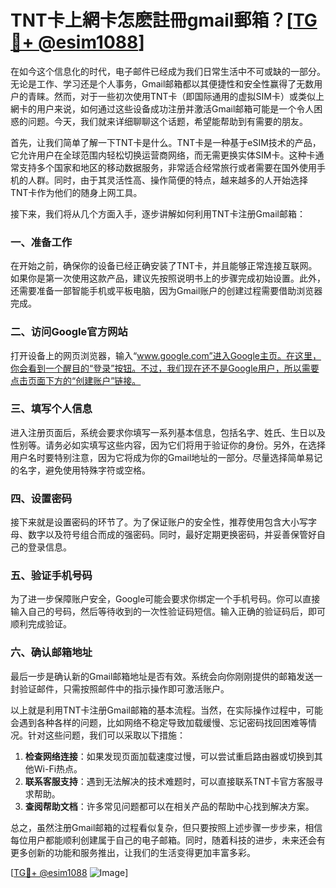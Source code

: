 # TNT卡上網卡怎麽註冊gmail郵箱？[[TG💪+ @esim1088](https://t.me/s/esim1088)]

在如今这个信息化的时代，电子邮件已经成为我们日常生活中不可或缺的一部分。无论是工作、学习还是个人事务，Gmail邮箱都以其便捷性和安全性赢得了无数用户的青睐。然而，对于一些初次使用TNT卡（即国际通用的虚拟SIM卡）或类似上網卡的用户来说，如何通过这些设备成功注册并激活Gmail邮箱可能是一个令人困惑的问题。今天，我们就来详细聊聊这个话题，希望能帮助到有需要的朋友。

首先，让我们简单了解一下TNT卡是什么。TNT卡是一种基于eSIM技术的产品，它允许用户在全球范围内轻松切换运营商网络，而无需更换实体SIM卡。这种卡通常支持多个国家和地区的移动数据服务，非常适合经常旅行或者需要在国外使用手机的人群。同时，由于其灵活性高、操作简便的特点，越来越多的人开始选择TNT卡作为他们的随身上网工具。

接下来，我们将从几个方面入手，逐步讲解如何利用TNT卡注册Gmail邮箱：

### 一、准备工作

在开始之前，确保你的设备已经正确安装了TNT卡，并且能够正常连接互联网。如果你是第一次使用这款产品，建议先按照说明书上的步骤完成初始设置。此外，还需要准备一部智能手机或平板电脑，因为Gmail账户的创建过程需要借助浏览器完成。

### 二、访问Google官方网站

打开设备上的网页浏览器，输入“www.google.com”进入Google主页。在这里，你会看到一个醒目的“登录”按钮。不过，我们现在还不是Google用户，所以需要点击页面下方的“创建账户”链接。

### 三、填写个人信息

进入注册页面后，系统会要求你填写一系列基本信息，包括名字、姓氏、生日以及性别等。请务必如实填写这些内容，因为它们将用于验证你的身份。另外，在选择用户名时要特别注意，因为它将成为你的Gmail地址的一部分。尽量选择简单易记的名字，避免使用特殊字符或空格。

### 四、设置密码

接下来就是设置密码的环节了。为了保证账户的安全性，推荐使用包含大小写字母、数字以及符号组合而成的强密码。同时，最好定期更换密码，并妥善保管好自己的登录信息。

### 五、验证手机号码

为了进一步保障账户安全，Google可能会要求你绑定一个手机号码。你可以直接输入自己的号码，然后等待收到的一次性验证码短信。输入正确的验证码后，即可顺利完成验证。

### 六、确认邮箱地址

最后一步是确认新的Gmail邮箱地址是否有效。系统会向你刚刚提供的邮箱发送一封验证邮件，只需按照邮件中的指示操作即可激活账户。

以上就是利用TNT卡注册Gmail邮箱的基本流程。当然，在实际操作过程中，可能会遇到各种各样的问题，比如网络不稳定导致加载缓慢、忘记密码找回困难等情况。针对这些问题，我们可以采取以下措施：

1. **检查网络连接**：如果发现页面加载速度过慢，可以尝试重启路由器或切换到其他Wi-Fi热点。
2. **联系客服支持**：遇到无法解决的技术难题时，可以直接联系TNT卡官方客服寻求帮助。
3. **查阅帮助文档**：许多常见问题都可以在相关产品的帮助中心找到解决方案。

总之，虽然注册Gmail邮箱的过程看似复杂，但只要按照上述步骤一步步来，相信每位用户都能顺利创建属于自己的电子邮箱。同时，随着科技的进步，未来还会有更多创新的功能和服务推出，让我们的生活变得更加丰富多彩。

[[TG💪+ @esim1088](https://t.me/s/esim1088) ![Image](https://i.postimg.cc/4NQfJmqS/Snipaste-2025-05-13-00-14-12.png)]